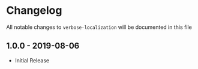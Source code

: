 # Changelog

All notable changes to `verbose-localization` will be documented in this file

## 1.0.0 - 2019-08-06

- Initial Release
